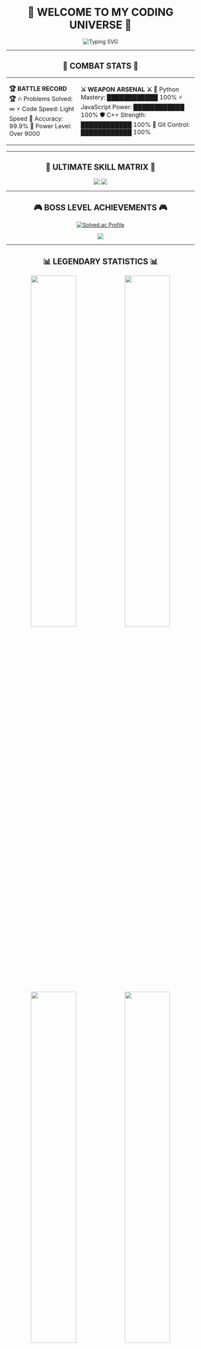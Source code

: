 <div align="center">

# 🌟 WELCOME TO MY CODING UNIVERSE 🌟

<img src="https://readme-typing-svg.herokuapp.com?font=Orbitron&size=40&pause=1000&color=00D9FF&center=true&vCenter=true&width=800&height=100&lines=🚀+GURUMI432+🚀;💻+CODING+WIZARD+💻;🔥+PROBLEM+DESTROYER+🔥;⚡+ALGORITHM+MASTER+⚡" alt="Typing SVG" />

</div>

---

<div align="center">

## 🎯 **COMBAT STATS** 🎯

<table>
<tr>
<td>

**🏆 BATTLE RECORD 🏆**
🔥 Problems Solved: ∞
⚡ Code Speed: Light Speed
🎯 Accuracy: 99.9%
💪 Power Level: Over 9000

</td>
<td>

**⚔️ WEAPON ARSENAL ⚔️**
🐍 Python Mastery: ████████████ 100%
⚡ JavaScript Power: ████████████ 100%
🛡️ C++ Strength: ████████████ 100%
🔧 Git Control: ████████████ 100%

</td>
</tr>
</table>

</div>

---

<div align="center">

## 🌈 **ULTIMATE SKILL MATRIX** 🌈

<img src="https://skillicons.dev/icons?i=python,js,cpp,c,java,html,css,git,github,vscode,linux,docker,react,nodejs&theme=dark" />

<img src="https://github-readme-tech-stack.vercel.app/api/cards?title=My+Tech+Stack&align=center&titleAlign=center&fontSize=20&lineCount=3&theme=github_dark&line1=python%2CPython%2C3776AB%3Bjavascript%2CJavaScript%2CF7DF1E%3Bcplusplus%2CC%2B%2B%2C00599C%3B&line2=git%2CGit%2CF05032%3Bgithub%2CGitHub%2C181717%3Bvscode%2CVS+Code%2C007ACC%3B&line3=linux%2CLinux%2CFCC624%3Bdocker%2CDocker%2C2496ED%3Breact%2CReact%2C61DAFB%3B" />

</div>

---

<div align="center">

## 🎮 **BOSS LEVEL ACHIEVEMENTS** 🎮

[![Solved.ac Profile](http://mazassumnida.wtf/api/v2/generate_badge?boj=espresso024)](https://solved.ac/espresso024/)

<img src="https://github-profile-trophy.vercel.app/?username=Gurumi432&theme=matrix&no-frame=true&no-bg=true&margin-w=4&row=2&column=4"/>

</div>

---

<div align="center">

## 📊 **LEGENDARY STATISTICS** 📊

<img width="49%" src="https://github-readme-stats.vercel.app/api?username=Gurumi432&show_icons=true&theme=synthwave&hide_border=true&background=000000&ring=ff3068&fire=ff3068&currStreakLabel=ff3068" />
<img width="49%" src="https://github-readme-streak-stats.herokuapp.com?user=Gurumi432&theme=synthwave&hide_border=true&background=000000&ring=ff3068&fire=ff3068&currStreakLabel=ff3068" />

<img width="49%" src="https://github-readme-stats.vercel.app/api/top-langs/?username=Gurumi432&layout=compact&theme=synthwave&hide_border=true&background=000000" />
<img width="49%" src="https://github-readme-activity-graph.vercel.app/graph?username=Gurumi432&theme=synthwave&hide_border=true&bg_color=000000&color=ff3068&line=ff3068&point=ffffff" />

</div>

---

<div align="center">

## 🐍 **LEGENDARY SNAKE OF CODE** 🐍

<picture>
  <source media="(prefers-color-scheme: dark)" srcset="https://raw.githubusercontent.com/Gurumi432/Gurumi432/output/github-contribution-grid-snake-dark.svg">
  <source media="(prefers-color-scheme: light)" srcset="https://raw.githubusercontent.com/Gurumi432/Gurumi432/output/github-contribution-grid-snake.svg">
  <img alt="github contribution grid snake animation" src="https://raw.githubusercontent.com/Gurumi432/Gurumi432/output/github-contribution-grid-snake.svg">
</picture>

</div>

---

<div align="center">

## 🎪 **EPIC WIDGETS COLLECTION** 🎪

<table>
<tr>
<td>

### 🎯 **PRECISION METER**
<img src="https://github-readme-stats.vercel.app/api/wakatime?username=Gurumi432&theme=synthwave&hide_border=true"/>

</td>
<td>

### ⚡ **POWER GAUGE**
<img src="https://github-profile-summary-cards.vercel.app/api/cards/profile-details?username=Gurumi432&theme=synthwave"/>

</td>
</tr>
</table>

</div>

---

<div align="center">

## 🎭 **MATRIX MODE ACTIVATED** 🎭
▄▄▄▄▄▄▄▄▄▄▄▄▄▄▄▄▄▄▄▄▄▄▄▄▄▄▄▄▄▄▄▄▄▄▄▄▄▄▄▄▄▄▄▄▄▄▄▄▄▄▄▄▄▄▄▄▄▄▄▄▄▄▄▄▄▄▄▄▄▄▄▄▄
█                                                                           █
█  ░██████╗░██╗░░░██╗██████╗░██╗░░░██╗███╗░░░███╗██╗░░██╗██████╗░██████╗  █
█  ██╔════╝░██║░░░██║██╔══██╗██║░░░██║████╗░████║██║░░██║╚════██╗╚════██╗  █
█  ██║░░██╗░██║░░░██║██████╔╝██║░░░██║██╔████╔██║███████║░░███╔═╝░░███╔═╝  █
█  ██║░░╚██╗██║░░░██║██╔══██╗██║░░░██║██║╚██╔╝██║██╔══██║██╔══╝░░██╔══╝░░  █
█  ╚██████╔╝╚██████╔╝██║░░██║╚██████╔╝██║░╚═╝░██║██║░░██║███████╗███████╗  █
█  ░╚═════╝░░╚═════╝░╚═╝░░╚═╝░╚═════╝░╚═╝░░░░░╚═╝╚═╝░░╚═╝╚══════╝╚══════╝  █
█                                                                           █
▀▀▀▀▀▀▀▀▀▀▀▀▀▀▀▀▀▀▀▀▀▀▀▀▀▀▀▀▀▀▀▀▀▀▀▀▀▀▀▀▀▀▀▀▀▀▀▀▀▀▀▀▀▀▀▀▀▀▀▀▀▀▀▀▀▀▀▀▀▀▀▀▀

### 🌟 **LEGENDARY QUOTES** 🌟
*"Code is not just syntax, it's digital poetry."*  
*"Bugs are just features waiting to be discovered."*  
*"In a world of 0s and 1s, I choose ∞."*

</div>

---

<div align="center">

## 🎊 **VISITOR COUNTER & SOCIAL LINKS** 🎊

<img src="https://komarev.com/ghpvc/?username=Gurumi432&style=for-the-badge&color=blueviolet&label=EPIC+VISITORS"/>

<a href="mailto:your-email@example.com">
<img src="https://img.shields.io/badge/Gmail-D14836?style=for-the-badge&logo=gmail&logoColor=white"/>
</a>
<a href="https://linkedin.com/in/yourprofile">
<img src="https://img.shields.io/badge/LinkedIn-0077B5?style=for-the-badge&logo=linkedin&logoColor=white"/>
</a>
<a href="https://discord.gg/yourserver">
<img src="https://img.shields.io/badge/Discord-7289DA?style=for-the-badge&logo=discord&logoColor=white"/>
</a>

</div>

---

<div align="center">

<img src="https://capsule-render.vercel.app/api?type=waving&color=gradient&customColorList=6,11,20&height=150&section=footer&text=Thanks+for+visiting!&fontSize=42&fontColor=fff&animation=twinkling"/>

</div>
🚀 더 미친 애니메이션 버전:
markdown<div align="center">

<img width="100%" src="https://capsule-render.vercel.app/api?type=venom&color=gradient&customColorList=6,11,20&height=300&section=header&text=GURUMI432&fontSize=70&fontColor=fff&animation=fadeIn&fontAlignY=38&desc=🔥+LEGENDARY+CODER+🔥&descAlignY=60&descAlign=50"/>

<img src="https://readme-typing-svg.herokuapp.com?font=Fira+Code&size=32&duration=2800&pause=2000&color=A9FEF7&center=true&vCenter=true&width=940&lines=Welcome+to+my+coding+universe!+🌌;I+turn+coffee+into+code+☕→💻;Building+digital+dreams+one+commit+at+a+time+🚀;Error+404%3A+Sleep+not+found+😴❌" alt="Legendary Typing SVG" />

## 🎮 **ULTIMATE BOSS STATS** 🎮

<table align="center">
<tr border="none">
<td width="50%" align="center">
  
  <img  align="center"  src="https://github-readme-stats.vercel.app/api?username=Gurumi432&theme=dark&show_icons=true&count_private=true" />
  <br></br>
  <img  title="🔥 Get streak stats for your profile at git.io/streak-stats" alt="Mark streak" src="https://github-readme-streak-stats.herokuapp.com/?user=Gurumi432&theme=dark&hide_border=false" /> 
</td>

<td width="50%" align="center">

  <img  align="center"  src="https://github-readme-stats.vercel.app/api/top-langs/?username=Gurumi432&theme=dark&hide_border=false&no-bg=true&no-frame=true&langs_count=10"/>
  
  </td>
</tr>
</table>

<img src="https://github-readme-activity-graph.vercel.app/graph?username=Gurumi432&theme=tokyo-night&bg_color=20232a&hide_border=true" width="100%"/>

</div>
